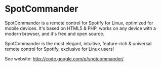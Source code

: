 SpotCommander
=============

SpotCommander is a remote control for Spotify for Linux, optimized for mobile devices. It's based on HTML5 & PHP, works on any device with a modern browser, and it's free and open source.

SpotCommander is the most elegant, intuitive, feature-rich & universal remote control for Spotify, exclusive for Linux users!

See website: http://code.google.com/p/spotcommander/
